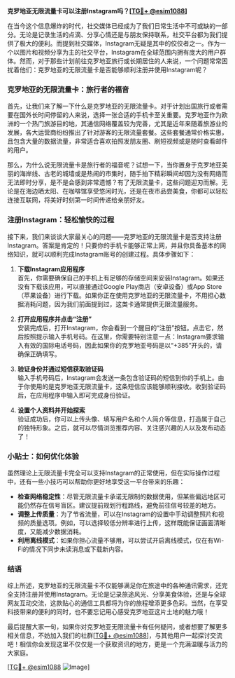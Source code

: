 **克罗地亚无限流量卡可以注册Instagram吗？[[TG💪+ @esim1088](https://t.me/s/esim1088)]**

在当今这个信息爆炸的时代，社交媒体已经成为了我们日常生活中不可或缺的一部分。无论是记录生活的点滴、分享心情还是与朋友保持联系，社交平台都为我们提供了极大的便利。而提到社交媒体，Instagram无疑是其中的佼佼者之一。作为一个以图片和视频分享为主的社交平台，Instagram在全球范围内拥有庞大的用户群体。然而，对于那些计划前往克罗地亚旅行或长期居住的人来说，一个问题常常困扰着他们：克罗地亚的无限流量卡是否能够顺利注册并使用Instagram呢？

### 克罗地亚的无限流量卡：旅行者的福音

首先，让我们来了解一下什么是克罗地亚的无限流量卡。对于计划出国旅行或者需要在国外长时间停留的人来说，选择一张合适的手机卡至关重要。克罗地亚作为欧洲的一个热门旅游目的地，其通信网络覆盖较为完善，尤其是近年来随着旅游业的发展，各大运营商纷纷推出了针对游客的无限流量套餐。这些套餐通常价格实惠，且包含大量的数据流量，非常适合喜欢拍照发朋友圈、刷短视频或是随时查看邮件的用户。

那么，为什么说无限流量卡是旅行者的福音呢？试想一下，当你置身于克罗地亚美丽的海岸线、古老的城墙或是热闹的市集时，随手拍下精彩瞬间却因为没有网络而无法即时分享，是不是会感到非常遗憾？有了无限流量卡，这些问题迎刃而解。无论是在海边晒太阳、在咖啡馆享受悠闲时光，还是在夜市品尝美食，你都可以轻松连接互联网，将美好时刻第一时间传递给亲朋好友。

### 注册Instagram：轻松愉快的过程

接下来，我们来谈谈大家最关心的问题——克罗地亚的无限流量卡是否支持注册Instagram。答案是肯定的！只要你的手机卡能够正常上网，并且你具备基本的网络知识，就可以顺利完成Instagram账号的创建过程。具体步骤如下：

1. **下载Instagram应用程序**  
   首先，你需要确保自己的手机上有足够的存储空间来安装Instagram。如果还没有下载该应用，可以直接通过Google Play商店（安卓设备）或App Store（苹果设备）进行下载。如果你正在使用克罗地亚的无限流量卡，不用担心数据消耗问题，因为我们前面提到过，这类卡通常提供无限流量服务。

2. **打开应用程序并点击“注册”**  
   安装完成后，打开Instagram，你会看到一个醒目的“注册”按钮。点击它，然后按照提示输入手机号码。在这里，你需要特别注意一点：Instagram要求输入有效的国际电话号码，因此如果你的克罗地亚号码是以“+385”开头的，请确保正确填写。

3. **验证身份并通过短信获取验证码**  
   输入手机号码后，Instagram会发送一条包含验证码的短信到你的手机上。由于你使用的是克罗地亚无限流量卡，这条短信应该能够顺利接收。收到验证码后，在应用程序中输入即可完成身份验证。

4. **设置个人资料并开始探索**  
   验证成功后，你可以上传头像、填写用户名和个人简介等信息，打造属于自己的独特形象。之后，就可以尽情浏览推荐内容、关注感兴趣的人以及发布动态了！

### 小贴士：如何优化体验

虽然理论上无限流量卡完全可以支持Instagram的正常使用，但在实际操作过程中，还有一些小技巧可以帮助你更好地享受这一平台带来的乐趣：

- **检查网络稳定性**：尽管无限流量卡承诺无限制的数据使用，但某些偏远地区可能仍然存在信号盲区。建议提前规划行程路线，避免前往信号较差的地方。
- **调整上传质量**：为了节省流量，可以在Instagram的设置中手动调整照片和视频的质量选项。例如，可以选择较低分辨率进行上传，这样既能保证画面清晰度，又能减少数据消耗。
- **利用离线模式**：如果你担心流量不够用，可以尝试开启离线模式，仅在有Wi-Fi的情况下同步未读消息或下载新内容。

### 结语

综上所述，克罗地亚的无限流量卡不仅能够满足你在旅途中的各种通讯需求，还完全支持注册并使用Instagram。无论是记录旅途风光、分享美食体验，还是与全球网友互动交流，这款贴心的通信工具都将为你的旅程增添更多色彩。当然，在享受科技带来的便利的同时，也不要忘记用心感受克罗地亚这片土地的魅力哦！

最后提醒大家一句，如果你对克罗地亚无限流量卡有任何疑问，或者想要了解更多相关信息，不妨加入我们的社群[[TG💪+ @esim1088](https://t.me/s/esim1088)]，与其他用户一起探讨交流吧！相信你会发现这里不仅仅是一个获取资讯的地方，更是一个充满温暖与活力的大家庭。

[[TG💪+ @esim1088](https://t.me/s/esim1088) ![Image](https://i.postimg.cc/4NQfJmqS/Snipaste-2025-05-13-00-14-12.png)]